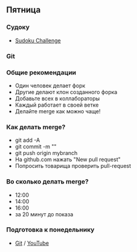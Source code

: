 ## Пятница

### Судоку

- [Sudoku Challenge](../../../../project-sudoku)

### Git

### Общие рекомендации

* Один человек делает форк
* Другие делают клон созданного форка
* Добавьте всех в коллабораторы
* Каждый работает в своей ветке
* Делайте merge как можно чаще!

### Как делать merge?
* git add -A
* git commit -m ""
* git push origin mybranch
* На github.com нажать "New pull request"
* Попросить товарища проверить pull-request

### Во сколько делать merge?

* 12:00
* 14:00
* 16:00
* за 20 минут до показа


### Подготовка к понедельнику
- [Git](https://github.com/Elbrus-Bootcamp/short-squeeze-phase-1/tree/master/week-2/objects) / [YouTube](https://youtu.be/VyDuJMxEf-0) 
